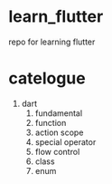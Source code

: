 # learn_flutter
repo for learning flutter

# catelogue
1. dart
    1. fundamental
    2. function
    3. action scope
    4. special operator
    5. flow control
    6. class
    7. enum